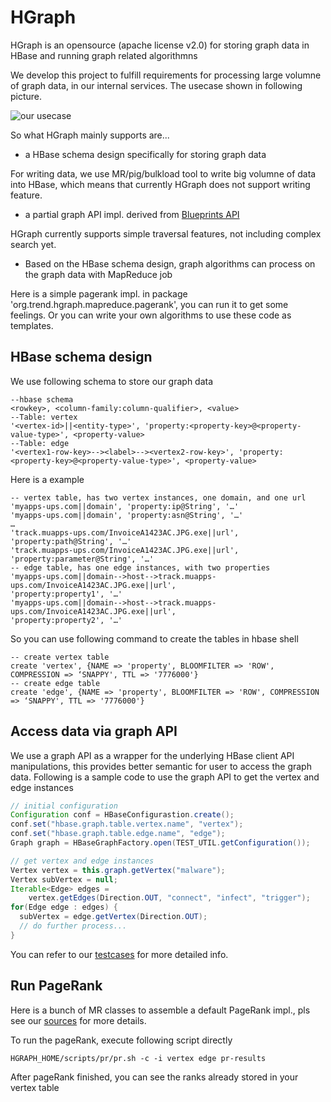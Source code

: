 HGraph
======

HGraph is an opensource (apache license v2.0) for storing graph data in HBase and running graph related algorithmns

We develop this project to fulfill requirements for processing large volumne of graph data, in our internal services. The usecase shown in following picture.

![our usecase](https://dl.dropboxusercontent.com/u/9473777/hgraph/usecase-01.png)


So what HGraph mainly supports are...

* a HBase schema design specifically for storing graph data

For writing data, we use MR/pig/bulkload tool to write big volumne of data into HBase, which means that currently HGraph does not support writing feature.

* a partial graph API impl. derived from [Blueprints API](https://github.com/tinkerpop/blueprints)

HGraph currently supports simple traversal features, not including complex search yet.

* Based on the HBase schema design, graph algorithms can process on the graph data with MapReduce job

Here is a simple pagerank impl. in package 'org.trend.hgraph.mapreduce.pagerank', you can run it to get some feelings. Or you can write your own algorithms to use these code as templates.


## HBase schema design
We use following schema to store our graph data

    --hbase schema
    <rowkey>, <column-family:column-qualifier>, <value>
    --Table: vertex
    '<vertex-id>||<entity-type>', 'property:<property-key>@<property-value-type>', <property-value>
    --Table: edge
    '<vertex1-row-key>--><label>--><vertex2-row-key>', 'property:<property-key>@<property-value-type>', <property-value>

Here is a example

    -- vertex table, has two vertex instances, one domain, and one url
    'myapps-ups.com||domain', 'property:ip@String', '…'
    'myapps-ups.com||domain', 'property:asn@String', '…'
    …
    'track.muapps-ups.com/InvoiceA1423AC.JPG.exe||url', 'property:path@String', '…'
    'track.muapps-ups.com/InvoiceA1423AC.JPG.exe||url', 'property:parameter@String', '…'
    -- edge table, has one edge instances, with two properties 
    'myapps-ups.com||domain-->host-->track.muapps-ups.com/InvoiceA1423AC.JPG.exe||url', 
    'property:property1', '…'
    'myapps-ups.com||domain-->host-->track.muapps-ups.com/InvoiceA1423AC.JPG.exe||url', 
    'property:property2', '…'
    
So you can use following command to create the tables in hbase shell

    -- create vertex table
    create 'vertex', {NAME => 'property', BLOOMFILTER => 'ROW', COMPRESSION => ‘SNAPPY', TTL => '7776000'}
    -- create edge table
    create 'edge', {NAME => 'property', BLOOMFILTER => 'ROW', COMPRESSION => ‘SNAPPY', TTL => '7776000'}
    
## Access data via graph API
We use a graph API as a wrapper for the underlying HBase client API manipulations, this provides better semantic for user to access the graph data. Following is a sample code to use the graph API to get the vertex and edge instances

```java
// initial configuration
Configuration conf = HBaseConfigurastion.create();
conf.set("hbase.graph.table.vertex.name", "vertex");
conf.set("hbase.graph.table.edge.name", "edge");
Graph graph = HBaseGraphFactory.open(TEST_UTIL.getConfiguration());

// get vertex and edge instances
Vertex vertex = this.graph.getVertex("malware");
Vertex subVertex = null;
Iterable<Edge> edges = 
	vertex.getEdges(Direction.OUT, "connect", "infect", "trigger");
for(Edge edge : edges) {
  subVertex = edge.getVertex(Direction.OUT);
  // do further process...
}
```

You can refer to our [testcases](https://github.com/trendmicro/HGraph/tree/master/src/test/java/org/trend/hgraph) for more detailed info.

## Run PageRank
Here is a bunch of MR classes to assemble a default PageRank impl., pls see our [sources](https://github.com/trendmicro/HGraph/tree/master/src/main/java/org/trend/hgraph/mapreduce/pagerank) for more details.

To run the pageRank, execute following script directly

    HGRAPH_HOME/scripts/pr/pr.sh -c -i vertex edge pr-results

After pageRank finished, you can see the ranks already stored in your vertex table



